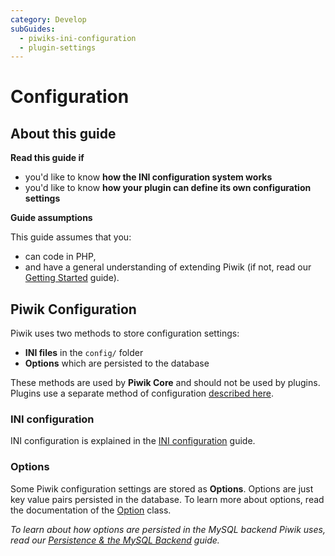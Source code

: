 ```yaml
---
category: Develop
subGuides:
  - piwiks-ini-configuration
  - plugin-settings
---
```

# Configuration

## About this guide

**Read this guide if**

* you'd like to know **how the INI configuration system works**
* you'd like to know **how your plugin can define its own configuration settings**

**Guide assumptions**

This guide assumes that you:

* can code in PHP,
* and have a general understanding of extending Piwik (if not, read our [Getting Started](/guides/getting-started-part-1) guide).

## Piwik Configuration

Piwik uses two methods to store configuration settings:

- **INI files** in the `config/` folder
- **Options** which are persisted to the database

These methods are used by **Piwik Core** and should not be used by plugins. Plugins use a separate method of configuration [described here](/guides/plugin-settings).

### INI configuration

INI configuration is explained in the [INI configuration](/guides/piwiks-ini-configuration) guide.

### Options

Some Piwik configuration settings are stored as **Options**. Options are just key value pairs persisted in the database. To learn more about options, read the documentation of the [Option](/api-reference/Piwik/Option) class.

*To learn about how options are persisted in the MySQL backend Piwik uses, read our [Persistence & the MySQL Backend](/guides/persistence-and-the-mysql-backend) guide.*
